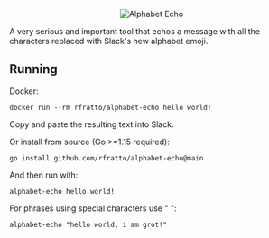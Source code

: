 <p align="center"><img src="alphabet-echo.png" alt="Alphabet Echo"></p>

A very serious and important tool that echos a message with all the characters replaced with Slack's
new alphabet emoji.

## Running 

Docker: 

```
docker run --rm rfratto/alphabet-echo hello world!
```

Copy and paste the resulting text into Slack.

Or install from source (Go >=1.15 required):

```
go install github.com/rfratto/alphabet-echo@main
```

And then run with:

```
alphabet-echo hello world!
```

For phrases using special characters use " ":

```
alphabet-echo "hello world, i am grot!"
```


